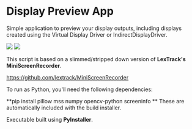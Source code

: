 # Display Preview App

Simple application to preview your display outputs, including displays created using the Virtual Display Driver or IndirectDisplayDriver.

<img src="https://github.com/user-attachments/assets/526ed71c-6e97-4e04-b85f-cb627a061002"> <img src="https://github.com/user-attachments/assets/a3877283-3c08-415b-be71-24c5c76855c2">

This script is based on a slimmed/stripped down version of **LexTrack's MiniScreenRecorder**.

https://github.com/lextrack/MiniScreenRecorder

To run as Python, you'll need the following dependencies:

**pip install pillow mss numpy opencv-python screeninfo
**
These are automatically included with the build installer. 

Executable built using **PyInstaller**.
